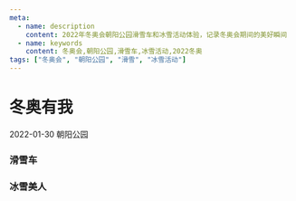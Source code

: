 ```yaml
---
meta:
  - name: description
    content: 2022年冬奥会朝阳公园滑雪车和冰雪活动体验，记录冬奥会期间的美好瞬间
  - name: keywords
    content: 冬奥会,朝阳公园,滑雪车,冰雪活动,2022冬奥
tags: ["冬奥会", "朝阳公园", "滑雪", "冰雪活动"]
---
```


# 冬奥有我

2022-01-30 朝阳公园

### 滑雪车

<ImgView title="朝阳公园滑冰" url="https://9.z.wiki/images/20220130/01bf5f5414aa4ca8b2965a6b90aa0a82.png" />

<ImgView title="朝阳公园滑冰" url="https://9.z.wiki/images/20220130/ba161b45e49c498c8b2092e91ddb9dcd.png" />

<ImgView title="朝阳公园滑冰" url="https://9.z.wiki/images/20220130/10a94949122d4e82a951eb14dd1a0d74.png" />

<ImgView title="朝阳公园滑冰" url="https://9.z.wiki/images/20220130/cec281f6766047439e39d734342093fc.png" />

<ImgView title="朝阳公园滑冰" url="https://9.z.wiki/images/20220130/51f676804a5f4c6b93c1d30faa751056.png" />

### 冰雪美人

<ImgView title="朝阳公园滑冰" url="https://9.z.wiki/images/20220130/a8535ba2fdbe4fda8cafd280b3d470ea.png" />

<ImgView title="朝阳公园滑冰" url="https://4.z.wiki/images/20220130/368cfffcec644a659bddaee808b09509.png" />

<ImgView title="朝阳公园滑冰" url="https://4.z.wiki/images/20220130/c036535ba9ef4a5695d5215d6f6661c8.png" />

<ImgView title="朝阳公园滑冰" url="https://4.z.wiki/images/20220130/9f2678c04d0745d0881ea6d9bb4eaace.png" />

<ImgView title="朝阳公园滑冰" url="https://8.z.wiki/images/20220130/9d0c174772234c08a6442a8486499911.png" />

